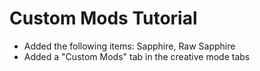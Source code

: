 # Custom Mods Tutorial
- Added the following items: Sapphire, Raw Sapphire
- Added a "Custom Mods" tab in the creative mode tabs
